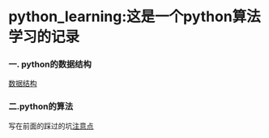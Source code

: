 # python_learning:这是一个python算法学习的记录
### 一. python的数据结构
[数据结构](https://github.com/chenjunyi1999/python/blob/master/datastructure.py)
### 二.python的算法
写在前面的踩过的坑[注意点](https://github.com/chenjunyi1999/python/blob/master/tips.md)
